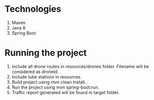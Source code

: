 # Technologies
1. Maven
2. Java 8
3. Spring Boot

# Running the project
1. Include all drone routes in resources/drones folder. Filename will be considered as droneId.
2. Include tube stations in resources.
3. Build project using mvn clean install.
4. Run the project using mvn spring-boot:run.
5. Traffic report generated will be found in target folder.
